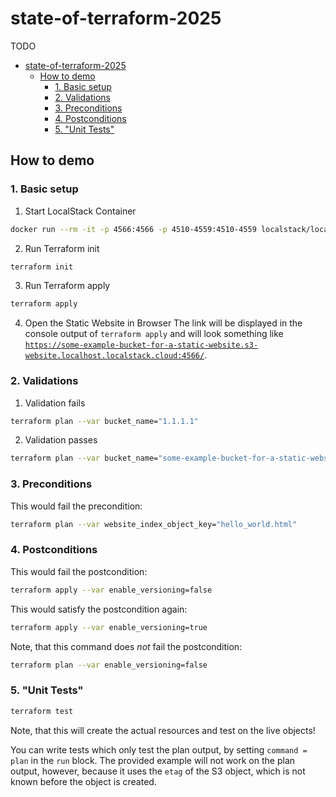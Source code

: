 # state-of-terraform-2025

TODO

<!-- TOC -->
* [state-of-terraform-2025](#state-of-terraform-2025)
  * [How to demo](#how-to-demo)
    * [1. Basic setup](#1-basic-setup)
    * [2. Validations](#2-validations)
    * [3. Preconditions](#3-preconditions)
    * [4. Postconditions](#4-postconditions)
    * [5. "Unit Tests"](#5-unit-tests)
<!-- TOC -->

## How to demo

### 1. Basic setup

1. Start LocalStack Container

```bash
docker run --rm -it -p 4566:4566 -p 4510-4559:4510-4559 localstack/localstack:4.1.0
```

2. Run Terraform init

```bash
terraform init
```

3. Run Terraform apply

```bash
terraform apply
```

4. Open the Static Website in Browser
   The link will be displayed in the console output of `terraform apply` and will look something like [ `https://some-example-bucket-for-a-static-website.s3-website.localhost.localstack.cloud:4566/`](https://some-example-bucket-for-a-static-website.s3-website.localhost.localstack.cloud:4566/).


### 2. Validations

1. Validation fails

```bash
terraform plan --var bucket_name="1.1.1.1"
```

2. Validation passes

```bash
terraform plan --var bucket_name="some-example-bucket-for-a-static-website"
```

### 3. Preconditions

This would fail the precondition:

```bash
terraform plan --var website_index_object_key="hello_world.html"
```

### 4. Postconditions

This would fail the postcondition:

```bash
terraform apply --var enable_versioning=false
```

This would satisfy the postcondition again:

```bash
terraform apply --var enable_versioning=true
```

Note, that this command does _not_ fail the postcondition:

```bash
terraform plan --var enable_versioning=false
```

### 5. "Unit Tests"

```bash
terraform test
```

Note, that this will create the actual resources and test on the live objects!

You can write tests which only test the plan output, by setting `command = plan` in the `run` block. The provided
example will not work on the plan output, however, because it uses the `etag` of the S3 object, which is not known
before the object is created.

